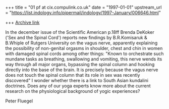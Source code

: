 +++
title = "01 pf at cix.compulink.co.uk"
date = "1997-01-01"
upstream_url = "https://list.indology.info/pipermail/indology/1997-January/006646.html"

+++
[Archive link](https://list.indology.info/pipermail/indology/1997-January/006646.html)

In the december issue of the Scientific American p.18ff Brenda DeKoker 
('Sex and the Spinal Cord') reports new findings by B.R.Komisaruk & 
B.Whiple of Rutgers University on the vagus nerve, apparently explaining 
the possibility of non-genital orgasms in shoulder, chest and chin in 
women with damaged spinal cords among other things: "Known to orchestrate 
such mundane tasks as breathing, swallowing and vomiting, this nerve 
wends its way through all major organs, bypassing the spinal column and 
hooking directly into the base of the brain. It is precisely because the 
vagus nerve does not touch the spinal column that its role in sex was 
recently discovered"
I wonder whether there is a link to South Asian kundalini doctrines. Does 
any of our yoga experts know more about the current research on the 
physiological background of yogic experiences?

Peter Fluegel                                                             













